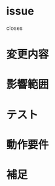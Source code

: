 <!-- あくまでテンプレートなので必ずしもすべての項目を埋めなくてよい -->

# issue

<!-- 変更の目的 もしくは 関連する Issue 番号 -->
closes

# 変更内容
<!-- ビューの変更がある場合はスクショによる比較などがあるとわかりやすい -->

# 影響範囲
<!-- この関数を変更したのでこの機能にも影響がある、など -->

# テスト
<!--
追加したテスト一覧
- 正しいリクエストの時は201となる
- 登録済みのユーザは409エラーを返す
-->

# 動作要件
<!-- 
動作に必要な 環境変数 / 依存関係 / DBの更新 など

```sh
curl http://localhost:8000/v1/api/users
```
-->

# 補足
<!-- レビューをする際に見てほしい点、ローカル環境で試す際の注意点、など -->
